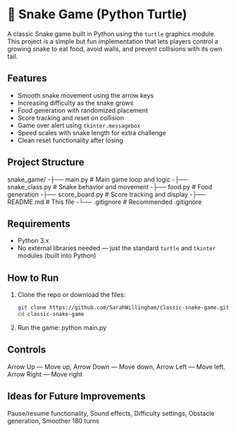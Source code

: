 # 🐍 Snake Game (Python Turtle)

A classic Snake game built in Python using the `turtle` graphics module. This project is a simple but fun implementation that lets players control a growing snake to eat food, avoid walls, and prevent collisions with its own tail.

## Features
- Smooth snake movement using the arrow keys
- Increasing difficulty as the snake grows
- Food generation with randomized placement
- Score tracking and reset on collision
- Game over alert using `tkinter.messagebox`
- Speed scales with snake length for extra challenge
- Clean reset functionality after losing


## Project Structure
snake_game/
-├── main.py # Main game loop and logic
-├── snake_class.py # Snake behavior and movement
-├── food.py # Food generation
-├── score_board.py # Score tracking and display
-├── README.md # This file
-└── .gitignore # Recommended .gitignore


## Requirements
- Python 3.x
- No external libraries needed — just the standard `turtle` and `tkinter` modules (built into Python)

## How to Run
1. Clone the repo or download the files:
   ```bash
   git clone https://github.com/SarahWillingham/classic-snake-game.git
   cd classic-snake-game

 2. Run the game:
    python main.py
    
## Controls
Arrow Up — Move up, Arrow Down — Move down, Arrow Left — Move left, Arrow Right — Move right

## Ideas for Future Improvements
Pause/resume functionality, Sound effects, Difficulty settings, Obstacle generation, Smoother 180 turns
